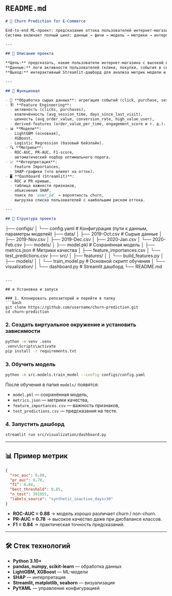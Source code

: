 # `README.md`

```markdown
# 🛒 Churn Prediction for E-Commerce

End-to-end ML-проект: предсказание оттока пользователей интернет-магазина на основе сырых event-логов (клики, покупки, просмотры).  
Система включает полный цикл: данные → фичи → модель → метрики → интерпретация → дашборд.

---

## 📌 Описание проекта

**Цель:** предсказать, какие пользователи интернет-магазина с высокой вероятностью перестанут возвращаться (churn).  
**Данные:** логи активности пользователей (клики, покупки, события в сессиях) за несколько месяцев (2019-Oct – 2020-Feb).  
**Выход:** интерактивный Streamlit-дашборд для анализа метрик модели и получения прогноза по любому `user_id`.

---

## 🚀 Функционал

- 📂 **Обработка сырых данных**: агрегация событий (click, purchase, session) в пользовательские признаки.
- 🏗 **Feature Engineering**:
  - активность (clicks, purchases),
  - вовлечённость (avg_session_time, days_since_last_visit),
  - ценность (avg_order_value, conversion_rate, high_value_user),
  - derived-features (order_value_per_time, engagement_score и т. д.).
- 📊 **Модели**:
  - LightGBM (основная),
  - XGBoost,
  - Logistic Regression (базовый бейзлайн).
- 🔍 **Метрики**:
  - ROC-AUC, PR-AUC, F1-score,
  - автоматический подбор оптимального порога.
- 📈 **Интерпретация**:
  - Feature Importances,
  - SHAP-графики (что влияет на отток).
- 🖥 **Dashboard (Streamlit)**:
  - ROC и PR кривые,
  - таблица важности признаков,
  - объяснения SHAP,
  - поиск по `user_id` → вероятность churn,
  - выгрузка списка пользователей с наибольшим риском оттока.

---

## 📂 Структура проекта

```

  ├── configs/
  │   └── config.yaml          # Конфигурация (пути к данным, параметры моделей)
  ├── data/
  │   ├── 2019-Oct.csv         # Сырые данные
  │   ├── 2019-Nov.csv
  │   ├── 2019-Dec.csv
  │   ├── 2020-Jan.csv
  │   └── 2020-Feb.csv
  ├── models/
  │   ├── model.pkl            # Сохранённая модель
  │   ├── metrics.json         # Метрики качества
  │   ├── feature\_importances.csv
  │   └── test\_predictions.csv
  ├── src/
  │   ├── features/
  │   │   └── build\_features.py
  │   ├── models/
  │   │   └── train\_model.py   # Основной скрипт обучения
  │   └── visualization/
  │       └── dashboard.py     # Streamlit дашборд
  └── README.md

````

---

## ⚙️ Установка и запуск

### 1. Клонировать репозиторий и перейти в папку
```bash
git clone https://github.com/username/churn-prediction.git
cd churn-prediction
````

### 2. Создать виртуальное окружение и установить зависимости

```bash
python -m venv .venv
.venv\Scripts\activate
pip install -r requirements.txt
```

### 3. Обучить модель

```bash
python -m src.models.train_model --config configs/config.yaml
```

После обучения в папке `models/` появятся:

* `model.pkl` — сохранённая модель,
* `metrics.json` — метрики качества,
* `feature_importances.csv` — важность признаков,
* `test_predictions.csv` — предсказания на тесте.

### 4. Запустить дашборд

```bash
streamlit run src/visualization/dashboard.py
```

---

## 📊 Пример метрик

```json
{
  "roc_auc": 0.88,
  "pr_auc": 0.78,
  "f1": 0.84,
  "best_threshold": 0.85,
  "n_test": 391055,
  "labels_source": "synthetic_inactive_days>30"
}
```

* **ROC-AUC = 0.88** → модель хорошо различает churn / non-churn.
* **PR-AUC = 0.78** → высокое качество даже при дисбалансе классов.
* **F1 = 0.84** → практическая точность предсказаний.

---

## 🛠 Стек технологий

* **Python 3.10+**
* **pandas, numpy, scikit-learn** — обработка данных
* **LightGBM, XGBoost** — ML-модели
* **SHAP** — интерпретация
* **Streamlit, matplotlib, seaborn** — визуализация
* **PyYAML** — управление конфигурацией
